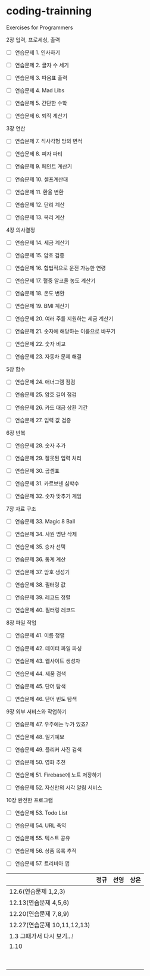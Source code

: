 # coding-trainning
Exercises for Programmers

2장 입력, 프로세싱, 출력   
- [ ] 연습문제 1. 인사하기   
- [ ] 연습문제 2. 글자 수 세기  
- [ ] 연습문제 3. 따옴표 출력  
  
- [ ] 연습문제 4. Mad Libs  
- [ ] 연습문제 5. 간단한 수학    
- [ ] 연습문제 6. 퇴직 계산기   

  

3장 연산 

- [ ] 연습문제 7. 직사각형 방의 면적  
- [ ] 연습문제 8. 피자 파티  
- [ ] 연습문제 9. 페인트 계산기  
  
- [ ] 연습문제 10. 셀프계산대  
- [ ] 연습문제 11. 환율 변환  
- [ ] 연습문제 12. 단리 계산  
- [ ] 연습문제 13. 복리 계산  


4장 의사결정  
- [ ] 연습문제 14. 세금 계산기  
- [ ] 연습문제 15. 암호 검증  
  
- [ ] 연습문제 16. 합법적으로 운전 가능한 연령  
- [ ] 연습문제 17. 혈중 알코올 농도 계산기 
  
- [ ] 연습문제 18. 온도 변환  
- [ ] 연습문제 19. BMI 계산기  
  
- [ ] 연습문제 20. 여러 주를 지원하는 세금 계산기  
- [ ] 연습문제 21. 숫자에 해당하는 이름으로 바꾸기  
  
- [ ] 연습문제 22. 숫자 비교  
- [ ] 연습문제 23. 자동차 문제 해결  


5장 함수 

- [ ] 연습문제 24. 애너그램 점검  
- [ ] 연습문제 25. 암호 길이 점검  
  
- [ ] 연습문제 26. 카드 대금 상환 기간  
- [ ] 연습문제 27. 입력 값 검증  

  

6장 반복 

- [ ] 연습문제 28. 숫자 추가  
- [ ] 연습문제 29. 잘못된 입력 처리  
  
- [ ] 연습문제 30. 곱셈표  
- [ ] 연습문제 31. 카르보넨 심박수  
  
- [ ] 연습문제 32. 숫자 맞추기 게임  


7장 자료 구조  

- [ ] 연습문제 33. Magic 8 Ball  
- [ ] 연습문제 34. 사원 명단 삭제  
  
- [ ] 연습문제 35. 승자 선택  
- [ ] 연습문제 36. 통계 계산  
  
- [ ] 연습문제 37. 암호 생성기  
- [ ] 연습문제 38. 필터링 값  
  
- [ ] 연습문제 39. 레코드 정렬  
- [ ] 연습문제 40. 필터링 레코드  

  

8장 파일 작업   

- [ ] 연습문제 41. 이름 정렬   
- [ ] 연습문제 42. 데이터 파일 파싱  
  
- [ ] 연습문제 43. 웹사이트 생성자  
- [ ] 연습문제 44. 제품 검색  
  
- [ ] 연습문제 45. 단어 탐색  
- [ ] 연습문제 46. 단어 빈도 탐색  

  

9장 외부 서비스와 작업하기  

- [ ] 연습문제 47. 우주에는 누가 있죠?  
- [ ] 연습문제 48. 일기예보  
  
- [ ] 연습문제 49. 플리커 사진 검색  
- [ ] 연습문제 50. 영화 추천  
  
- [ ] 연습문제 51. Firebase에 노트 저장하기  
- [ ] 연습문제 52. 자신만의 시각 알림 서비스  

  

10장 완전한 프로그램 

- [ ] 연습문제 53. Todo List  
- [ ] 연습문제 54. URL 축약  
  
- [ ] 연습문제 55. 텍스트 공유  
- [ ] 연습문제 56. 상품 목록 추적  
  
- [ ] 연습문제 57. 트리비아 앱  




|                             | 정규 | 선영 | 상은 |
| --------------------------- | ---- | ---- | ---- |
| 12.6(연습문제 1,2,3)        |      |      |      |
| 12.13(연습문제 4,5,6)       |      |      |      |
| 12.20(연습문제 7,8,9)       |      |      |      |
| 12.27(연습문제 10,11,12,13) |      |      |      |
| 1.3 그때가서 다시 보기...!  |      |      |      |
| 1.10                        |      |      |      |
|                             |      |      |      |
|                             |      |      |      |
|                             |      |      |      |
|                             |      |      |      |
|                             |      |      |      |
|                             |      |      |      |
|                             |      |      |      |
|                             |      |      |      |

